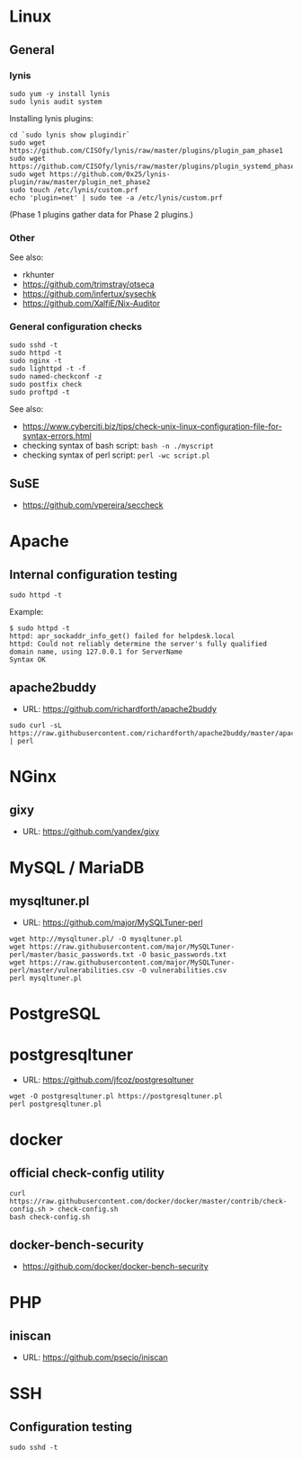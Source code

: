 # Linux

## General

### lynis

```
sudo yum -y install lynis
sudo lynis audit system
```

Installing lynis plugins:

```
cd `sudo lynis show plugindir`
sudo wget https://github.com/CISOfy/lynis/raw/master/plugins/plugin_pam_phase1
sudo wget https://github.com/CISOfy/lynis/raw/master/plugins/plugin_systemd_phase1
sudo wget https://github.com/0x25/lynis-plugin/raw/master/plugin_net_phase2
sudo touch /etc/lynis/custom.prf
echo 'plugin=net' | sudo tee -a /etc/lynis/custom.prf
```

(Phase 1 plugins gather data for Phase 2 plugins.)

### Other

See also:
* rkhunter
* https://github.com/trimstray/otseca
* https://github.com/infertux/sysechk
* https://github.com/XalfiE/Nix-Auditor

### General configuration checks

```
sudo sshd -t
sudo httpd -t
sudo nginx -t
sudo lighttpd -t -f
sudo named-checkconf -z
sudo postfix check
sudo proftpd -t
```

See also:
* https://www.cyberciti.biz/tips/check-unix-linux-configuration-file-for-syntax-errors.html
* checking syntax of bash script: `bash -n ./myscript`
* checking syntax of perl script: `perl -wc script.pl`

## SuSE

* https://github.com/vpereira/seccheck

# Apache

## Internal configuration testing

`sudo httpd -t`

Example:

```
$ sudo httpd -t
httpd: apr_sockaddr_info_get() failed for helpdesk.local
httpd: Could not reliably determine the server's fully qualified domain name, using 127.0.0.1 for ServerName
Syntax OK
```

## apache2buddy

* URL: https://github.com/richardforth/apache2buddy

```
sudo curl -sL https://raw.githubusercontent.com/richardforth/apache2buddy/master/apache2buddy.pl | perl
```

# NGinx

## gixy

* URL: https://github.com/yandex/gixy

# MySQL / MariaDB

## mysqltuner.pl

* URL: https://github.com/major/MySQLTuner-perl

```
wget http://mysqltuner.pl/ -O mysqltuner.pl
wget https://raw.githubusercontent.com/major/MySQLTuner-perl/master/basic_passwords.txt -O basic_passwords.txt
wget https://raw.githubusercontent.com/major/MySQLTuner-perl/master/vulnerabilities.csv -O vulnerabilities.csv
perl mysqltuner.pl
```

# PostgreSQL

# postgresqltuner

* URL: https://github.com/jfcoz/postgresqltuner

```
wget -O postgresqltuner.pl https://postgresqltuner.pl
perl postgresqltuner.pl
```

# docker

## official check-config utility

```
curl https://raw.githubusercontent.com/docker/docker/master/contrib/check-config.sh > check-config.sh
bash check-config.sh
```

## docker-bench-security

* https://github.com/docker/docker-bench-security

# PHP

## iniscan

* URL: https://github.com/psecio/iniscan

# SSH

## Configuration testing

`sudo sshd -t`
